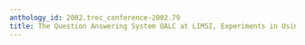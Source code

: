 ```yaml
---
anthology_id: 2002.trec_conference-2002.79
title: The Question Answering System QALC at LIMSI, Experiments in Using Web and WordNet
---
```

